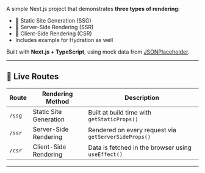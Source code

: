 A simple Next.js project that demonstrates **three types of rendering**:

- 🧁 Static Site Generation (SSG)
- 🍳 Server-Side Rendering (SSR)
- 🎨 Client-Side Rendering (CSR)
- Includes example for Hydration as well

Built with **Next.js + TypeScript**, using mock data from [JSONPlaceholder](https://jsonplaceholder.typicode.com/).

---

## 🚀 Live Routes

| Route  | Rendering Method       | Description                                          |
| ------ | ---------------------- | ---------------------------------------------------- |
| `/ssg` | Static Site Generation | Built at build time with `getStaticProps()`          |
| `/ssr` | Server-Side Rendering  | Rendered on every request via `getServerSideProps()` |
| `/csr` | Client-Side Rendering  | Data is fetched in the browser using `useEffect()`   |

---
